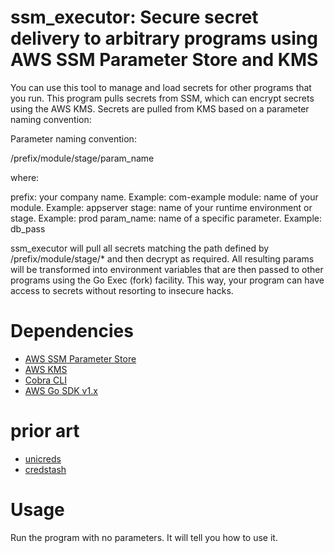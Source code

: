 # ssm_executor: Secure secret delivery to arbitrary programs using AWS SSM Parameter Store and KMS

You can use this tool to manage and load secrets for other programs that you run.
This program pulls secrets from SSM, which can encrypt secrets using the AWS KMS.
Secrets are pulled from KMS based on a parameter naming convention:

Parameter naming convention:

 /prefix/module/stage/param_name
 
where:

 prefix: your company name. Example: com-example
 module: name of your module. Example: appserver
 stage: name of your runtime environment or stage.  Example: prod
 param_name: name of a specific parameter.  Example: db_pass
 
ssm_executor will pull all secrets matching the path defined by 
/prefix/module/stage/* and then decrypt as required.  All resulting 
params will be transformed into environment variables that are then passed
to other programs using the Go Exec (fork) facility.  This way, 
your program can have access to secrets without resorting to insecure hacks.

# Dependencies

- [AWS SSM Parameter Store](https://docs.aws.amazon.com/systems-manager/latest/userguide/systems-manager-paramstore.html)
- [AWS KMS](https://aws.amazon.com/kms/)
- [Cobra CLI](https://github.com/spf13/cobra)
- [AWS Go SDK v1.x](https://docs.aws.amazon.com/sdk-for-go/api/)

# prior art

- [unicreds](https://github.com/Versent/unicreds)
- [credstash](https://github.com/fugue/credstash)

# Usage

Run the program with no parameters.  It will tell you how to use it.

